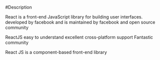 #Description

React is a front-end JavaScript library for building user interfaces.
developed by facebook and is maintained by facebook and open source community

ReactJS
easy to understand
excellent cross-platform support
Fantastic community

React JS is a component-based front-end library

